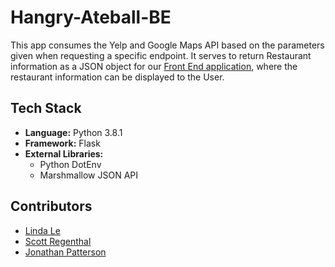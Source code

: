 # Hangry-Ateball-BE
This app consumes the Yelp and Google Maps API based on the parameters given when requesting a specific endpoint. It serves to return Restaurant information as a JSON object for our [Front End application](https://github.com/hangry-ateball/hangry-ateball-fe), where the restaurant information can be displayed to the User.

## Tech Stack 
- **Language:** Python 3.8.1
- **Framework:** Flask
- **External Libraries:**
  - Python DotEnv
  - Marshmallow JSON API

## Contributors 
- [Linda Le](https://github.com/linda-le1)
- [Scott Regenthal](https://github.com/freeheeling)
- [Jonathan Patterson](https://github.com/Jonpatt92)
